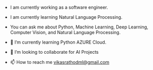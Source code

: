 - I am currently working as a software engineer.

- I am currently learning Natural Language Processing.

- You can ask me about Python, Machine Learning, Deep Learning, Computer Vision, and Natural Language Processing.

- 🌱 I’m currently learning Python AZURE Cloud.
  
- 💞️ I’m looking to collaborate for AI Projects
  
- 📫 How to reach me vikasrathodml@gmail.com

<!---
Vikas-Rathod1/Vikas-Rathod1 is a ✨ special ✨ repository because its `README.md` (this file) appears on your GitHub profile.
You can click the Preview link to take a look at your changes.
--->
